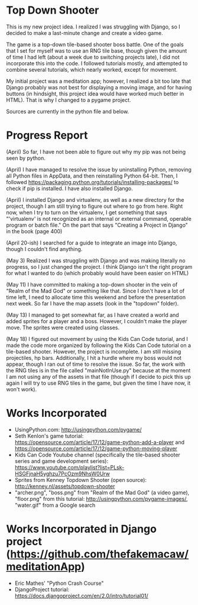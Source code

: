 # Top Down Shooter

This is my new project idea. I realized I was struggling with Django, so I decided to make a last-minute change and create a video game.

The game is a top-down tile-based shooter boss battle. One of the goals that I set for myself was to use an RNG tile base, though given the amount of time I had left (about a week due to switching projects late), I did not incorporate this into the code. I followed tutorials mostly, and attempted to combine several tutorials, which nearly worked, except for movement.

My initial project was a meditation app; however, I realized a bit too late that Django probably was not best for displaying a moving image, and for having buttons (in hindsight, this project idea would have worked much better in HTML). That is why I changed to a pygame project.

Sources are currently in the python file and below.

# Progress Report

(April) So far, I have not been able to figure out why my pip was not being seen by python.

(April) I have managed to resolve the issue by uninstalling Python, removing all Python files in AppData, and then reinstalling Python 64-bit. Then, I followed https://packaging.python.org/tutorials/installing-packages/ to check if pip is installed. I have also installed Django.

(April) I installed Django and virtualenv, as well as a new directory for the project, though I am still trying to figure out where to go from here. Right now, when I try to turn on the virtualenv, I get something that says "'virtualenv' is not recognized as an internal or external command, operable program or batch file." On the part that says "Creating a Project in Django" in the book (page 400)

(April 20-ish) I searched for a guide to integrate an image into Django, though I couldn't find anything.

(May 3) Realized I was struggling with Django and was making literally no progress, so I just changed the project. I think Django isn't the right program for what I wanted to do (which probably would have been easier on HTML)

(May 11) I have committed to making a top-down shooter in the vein of "Realm of the Mad God" or something like that. Since I don't have a lot of time left, I need to allocate time this weekend and before the presentation next week. So far I have the map assets (look in the "topdown" folder).

(May 13) I managed to get somewhat far, as I have created a world and added sprites for a player and a boss. However, I couldn't make the player move. The sprites were created using classes.

(May 18) I figured out movement by using the Kids Can Code tutorial, and I made the code more organized by following the Kids Can Code tutorial on a tile-based shooter. However, the project is incomplete. I am still missing projectiles, hp bars. Additionally, I hit a hurdle where my boss would not appear, though I ran out of time to resolve the issue. So far, the work with the RNG tiles is in the file called "mainNotInUse.py" because at the moment I am not using any of the assets in that file (though if I decide to pick this up again I will try to use RNG tiles in the game, but given the time I have now, it won't work). 

# Works Incorporated
- UsingPython.com: http://usingpython.com/pygame/
- Seth Kenlon's game tutorial: https://opensource.com/article/17/12/game-python-add-a-player and https://opensource.com/article/17/12/game-python-moving-player
- Kids Can Code Youtube channel (specifically the tile-based shooter series and game development series): https://www.youtube.com/playlist?list=PLsk-HSGFjnaH5yghzu7PcOzm9NhsW0Urw
- Sprites from Kenney Topdown Shooter (open source): http://kenney.nl/assets/topdown-shooter
- "archer.png", "boss.png" from "Realm of the Mad God" (a video game), "floor.png" from this tutorial: http://usingpython.com/pygame-images/, "water.gif" from a Google search

# Works Incorporated in Django project (https://github.com/thefakemacaw/meditationApp)
- Eric Mathes' "Python Crash Course"
- DjangoProject tutorial: https://docs.djangoproject.com/en/2.0/intro/tutorial01/
